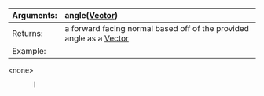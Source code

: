 | Arguments: | angle([Vector](Vector.md)) |
|:-----------|:---------------------------|
| Returns:   | a forward facing normal based off of the provided angle as a [Vector](Vector.md) |
| Example:   | 

&lt;none&gt;

           |